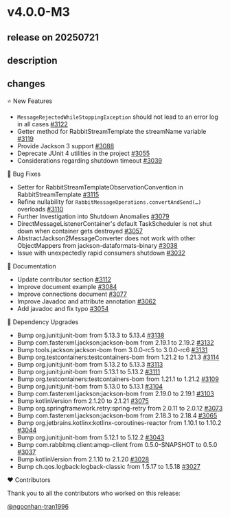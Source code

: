 # v4.0.0-M3

## release on 20250721

## description

## changes

⭐ New Features

* <code>MessageRejectedWhileStoppingException</code> should not lead to an error log in all cases <a href="https://github.com/spring-projects/spring-amqp/issues/3122" data-hovercard-type="issue" data-hovercard-url="/spring-projects/spring-amqp/issues/3122/hovercard">#3122</a>
* Getter method for RabbitStreamTemplate the streamName variable <a href="https://github.com/spring-projects/spring-amqp/issues/3119" data-hovercard-type="issue" data-hovercard-url="/spring-projects/spring-amqp/issues/3119/hovercard">#3119</a>
* Provide Jackson 3 support <a href="https://github.com/spring-projects/spring-amqp/issues/3088" data-hovercard-type="issue" data-hovercard-url="/spring-projects/spring-amqp/issues/3088/hovercard">#3088</a>
* Deprecate JUnit 4 utilities in the project <a href="https://github.com/spring-projects/spring-amqp/issues/3055" data-hovercard-type="issue" data-hovercard-url="/spring-projects/spring-amqp/issues/3055/hovercard">#3055</a>
* Considerations regarding shutdown timeout <a href="https://github.com/spring-projects/spring-amqp/issues/3039" data-hovercard-type="issue" data-hovercard-url="/spring-projects/spring-amqp/issues/3039/hovercard">#3039</a>

🐞 Bug Fixes

* Setter for RabbitStreamTemplateObservationConvention in RabbitStreamTemplate <a href="https://github.com/spring-projects/spring-amqp/issues/3115" data-hovercard-type="issue" data-hovercard-url="/spring-projects/spring-amqp/issues/3115/hovercard">#3115</a>
* Refine nullability for <code>RabbitMessageOperations.convertAndSend(…)</code> overloads <a href="https://github.com/spring-projects/spring-amqp/issues/3110" data-hovercard-type="issue" data-hovercard-url="/spring-projects/spring-amqp/issues/3110/hovercard">#3110</a>
* Further Investigation into Shutdown Anomalies <a href="https://github.com/spring-projects/spring-amqp/issues/3079" data-hovercard-type="issue" data-hovercard-url="/spring-projects/spring-amqp/issues/3079/hovercard">#3079</a>
* DirectMessageListenerContainer's default TaskScheduler is not shut down when container gets destroyed <a href="https://github.com/spring-projects/spring-amqp/issues/3057" data-hovercard-type="issue" data-hovercard-url="/spring-projects/spring-amqp/issues/3057/hovercard">#3057</a>
* AbstractJackson2MessageConverter does not work with other ObjectMappers from jackson-dataformats-binary <a href="https://github.com/spring-projects/spring-amqp/issues/3038" data-hovercard-type="issue" data-hovercard-url="/spring-projects/spring-amqp/issues/3038/hovercard">#3038</a>
* Issue with unexpectedly rapid consumers shutdown <a href="https://github.com/spring-projects/spring-amqp/issues/3032" data-hovercard-type="issue" data-hovercard-url="/spring-projects/spring-amqp/issues/3032/hovercard">#3032</a>

📔 Documentation

* Update contributor section <a href="https://github.com/spring-projects/spring-amqp/pull/3112" data-hovercard-type="pull_request" data-hovercard-url="/spring-projects/spring-amqp/pull/3112/hovercard">#3112</a>
* Improve document example <a href="https://github.com/spring-projects/spring-amqp/pull/3084" data-hovercard-type="pull_request" data-hovercard-url="/spring-projects/spring-amqp/pull/3084/hovercard">#3084</a>
* Improve connections document <a href="https://github.com/spring-projects/spring-amqp/pull/3077" data-hovercard-type="pull_request" data-hovercard-url="/spring-projects/spring-amqp/pull/3077/hovercard">#3077</a>
* Improve Javadoc and attribute annotation <a href="https://github.com/spring-projects/spring-amqp/pull/3062" data-hovercard-type="pull_request" data-hovercard-url="/spring-projects/spring-amqp/pull/3062/hovercard">#3062</a>
* Add javadoc and fix typo <a href="https://github.com/spring-projects/spring-amqp/pull/3054" data-hovercard-type="pull_request" data-hovercard-url="/spring-projects/spring-amqp/pull/3054/hovercard">#3054</a>

🔨 Dependency Upgrades

* Bump org.junit:junit-bom from 5.13.3 to 5.13.4 <a href="https://github.com/spring-projects/spring-amqp/pull/3138" data-hovercard-type="pull_request" data-hovercard-url="/spring-projects/spring-amqp/pull/3138/hovercard">#3138</a>
* Bump com.fasterxml.jackson:jackson-bom from 2.19.1 to 2.19.2 <a href="https://github.com/spring-projects/spring-amqp/pull/3132" data-hovercard-type="pull_request" data-hovercard-url="/spring-projects/spring-amqp/pull/3132/hovercard">#3132</a>
* Bump tools.jackson:jackson-bom from 3.0.0-rc5 to 3.0.0-rc6 <a href="https://github.com/spring-projects/spring-amqp/pull/3131" data-hovercard-type="pull_request" data-hovercard-url="/spring-projects/spring-amqp/pull/3131/hovercard">#3131</a>
* Bump org.testcontainers:testcontainers-bom from 1.21.2 to 1.21.3 <a href="https://github.com/spring-projects/spring-amqp/pull/3114" data-hovercard-type="pull_request" data-hovercard-url="/spring-projects/spring-amqp/pull/3114/hovercard">#3114</a>
* Bump org.junit:junit-bom from 5.13.2 to 5.13.3 <a href="https://github.com/spring-projects/spring-amqp/pull/3113" data-hovercard-type="pull_request" data-hovercard-url="/spring-projects/spring-amqp/pull/3113/hovercard">#3113</a>
* Bump org.junit:junit-bom from 5.13.1 to 5.13.2 <a href="https://github.com/spring-projects/spring-amqp/pull/3111" data-hovercard-type="pull_request" data-hovercard-url="/spring-projects/spring-amqp/pull/3111/hovercard">#3111</a>
* Bump org.testcontainers:testcontainers-bom from 1.21.1 to 1.21.2 <a href="https://github.com/spring-projects/spring-amqp/pull/3109" data-hovercard-type="pull_request" data-hovercard-url="/spring-projects/spring-amqp/pull/3109/hovercard">#3109</a>
* Bump org.junit:junit-bom from 5.13.0 to 5.13.1 <a href="https://github.com/spring-projects/spring-amqp/pull/3104" data-hovercard-type="pull_request" data-hovercard-url="/spring-projects/spring-amqp/pull/3104/hovercard">#3104</a>
* Bump com.fasterxml.jackson:jackson-bom from 2.19.0 to 2.19.1 <a href="https://github.com/spring-projects/spring-amqp/pull/3103" data-hovercard-type="pull_request" data-hovercard-url="/spring-projects/spring-amqp/pull/3103/hovercard">#3103</a>
* Bump kotlinVersion from 2.1.20 to 2.1.21 <a href="https://github.com/spring-projects/spring-amqp/pull/3075" data-hovercard-type="pull_request" data-hovercard-url="/spring-projects/spring-amqp/pull/3075/hovercard">#3075</a>
* Bump org.springframework.retry:spring-retry from 2.0.11 to 2.0.12 <a href="https://github.com/spring-projects/spring-amqp/pull/3073" data-hovercard-type="pull_request" data-hovercard-url="/spring-projects/spring-amqp/pull/3073/hovercard">#3073</a>
* Bump com.fasterxml.jackson:jackson-bom from 2.18.3 to 2.18.4 <a href="https://github.com/spring-projects/spring-amqp/pull/3065" data-hovercard-type="pull_request" data-hovercard-url="/spring-projects/spring-amqp/pull/3065/hovercard">#3065</a>
* Bump org.jetbrains.kotlinx:kotlinx-coroutines-reactor from 1.10.1 to 1.10.2 <a href="https://github.com/spring-projects/spring-amqp/pull/3044" data-hovercard-type="pull_request" data-hovercard-url="/spring-projects/spring-amqp/pull/3044/hovercard">#3044</a>
* Bump org.junit:junit-bom from 5.12.1 to 5.12.2 <a href="https://github.com/spring-projects/spring-amqp/pull/3043" data-hovercard-type="pull_request" data-hovercard-url="/spring-projects/spring-amqp/pull/3043/hovercard">#3043</a>
* Bump com.rabbitmq.client:amqp-client from 0.5.0-SNAPSHOT to 0.5.0 <a href="https://github.com/spring-projects/spring-amqp/pull/3037" data-hovercard-type="pull_request" data-hovercard-url="/spring-projects/spring-amqp/pull/3037/hovercard">#3037</a>
* Bump kotlinVersion from 2.1.10 to 2.1.20 <a href="https://github.com/spring-projects/spring-amqp/pull/3028" data-hovercard-type="pull_request" data-hovercard-url="/spring-projects/spring-amqp/pull/3028/hovercard">#3028</a>
* Bump ch.qos.logback:logback-classic from 1.5.17 to 1.5.18 <a href="https://github.com/spring-projects/spring-amqp/pull/3027" data-hovercard-type="pull_request" data-hovercard-url="/spring-projects/spring-amqp/pull/3027/hovercard">#3027</a>

❤️ Contributors

Thank you to all the contributors who worked on this release:

<a class="user-mention notranslate" data-hovercard-type="user" data-hovercard-url="/users/ngocnhan-tran1996/hovercard" data-octo-click="hovercard-link-click" data-octo-dimensions="link_type:self" href="https://github.com/ngocnhan-tran1996">@ngocnhan-tran1996</a>

